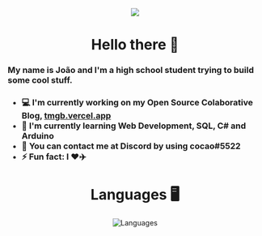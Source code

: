 <p align="center"><img src="https://i.pinimg.com/originals/aa/81/8f/aa818f7f7dbea41501bca1aeccb3079d.gif" /></p>

<h1 align="center">Hello there 👋</h1>

<h3>My name is João and I'm a high school student trying to build some cool stuff.<h3>

- 💻 I'm currently working on my Open Source Colaborative Blog, [tmgb.vercel.app](https://tmgb.vercel.app/)
- 🎯 I'm currently learning Web Development, SQL, C# and Arduino
- 📮 You can contact me at Discord by using cocao#5522
- ⚡ Fun fact: I ❤️✈️

<h1 align="center">Languages 🖥️</h1>

<p align="center"><img alt="Languages" src="https://github-readme-stats.vercel.app/api/top-langs/?username=ojpbarbosa&show_icons=true&layout=compact" /></p>
